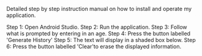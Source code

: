 Detailed step by step instruction manual on how to install and operate my application.

Step 1: Open Android Studio.
Step 2: Run the application.
Step 3: Follow what is prompted by entering in an age.
Step 4: Press the button labelled 'Generate History'
Step 5: The text will display in a shaded box below.
Step 6: Press the button labelled 'Clear'to erase the displayed information.
